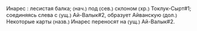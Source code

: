 ---
---

Инарес
: лесистая балка; ⦅нач.⦆ под ⦅сев.⦆ склоном ⦅хр.⦆ Токлук-Сырт#1; соединяясь слева с ⦅ущ.⦆ Ай-Валык#2, образует Айванскую ⦅дол.⦆ Некоторые карты ⦅назв.⦆ Инарес переносят на ⦅ущ.⦆ Ай-Валык#2.
